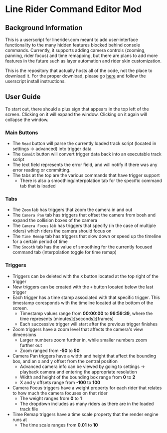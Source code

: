 # Line Rider Command Editor Mod

## Background Information

This is a userscript for linerider.com meant to add user-interface functionality to the many hidden features blocked behind console commands. Currently, it supports adding camera controls (zooming, panning, rider focus) and time remapping, but there are plans to add more features in the future such as layer automation and rider skin customization.

This is the repository that actually hosts all of the code, not the place to download it. For the proper download, please go [here](https://github.com/Malizma333/linerider-userscript-mods) and follow the userscript install instructions.

## User Guide

To start out, there should a plus sign that appears in the top left of the screen.
Clicking on it will expand the window. Clicking on it again will collapse the window.

### Main Buttons
- The `Read` button will parse the currently loaded track script (located in settings -> advanced) into trigger data
- The `Commit` button will convert trigger data back into an executable track script
- The text field represents the error field, and will notify if there was any error reading or committing.
- The tabs at the top are the various commands that have trigger support
  - There is also a smoothing/interpolation tab for the specific command tab that is loaded

### Tabs
- The `Zoom` tab has triggers that zoom the camera in and out
- The `Camera Pan` tab has triggers that offset the camera from bosh and expand the collision boxes of the camera
- The `Camera Focus` tab has triggers that specify (in the case of multiple riders) which riders the camera should focus on
- The `Time Remap` tab has triggers that slow down or speed up the timeline for a certain period of time
- The `Smooth` tab has the value of smoothing for the currently focused command tab (interpolation toggle for time remap)

### Triggers
- Triggers can be deleted with the `X` button located at the top right of the trigger
- New triggers can be created with the `+` button located below the last trigger
- Each trigger has a time stamp associated with that specific trigger. This timestamp coresponds with the timeline located at the bottom of the screen.
  - Timestamp values range from **00:00:00** to **99:59:39**, where the time represents [minutes]:[seconds]:[frames]
  - Each successive trigger will start after the previous trigger finishes
- Zoom triggers have a zoom level that affects the camera's view dimensions
  - Larger numbers zoom further in, while smaller numbers zoom further out
  - Zoom ranged from **-50** to **50**
- Camera Pan triggers have a width and height that affect the bounding box, and an x and y offset from the central position
  - Advanced camera info can be viewed by going to settings -> playback camera and entering the appropriate resolution
  - Width and height of the bounding box range from **0** to **2**
  - X and y offsets range from **-100** to **100**
- Camera Focus triggers have a weight property for each rider that relates to how much the camera focuses on that rider
  - The weight ranges from **0** to **1**
  - The dropdown includes as many riders as there are in the loaded track file
- Time Remap triggers have a time scale property that the render engine runs at
  - The time scale ranges from **0.01** to **10**
